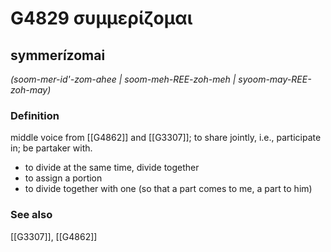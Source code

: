 # G4829 συμμερίζομαι

## symmerízomai

_(soom-mer-id'-zom-ahee | soom-meh-REE-zoh-meh | syoom-may-REE-zoh-may)_

### Definition

middle voice from [[G4862]] and [[G3307]]; to share jointly, i.e., participate in; be partaker with.

- to divide at the same time, divide together
- to assign a portion
- to divide together with one (so that a part comes to me, a part to him)

### See also

[[G3307]], [[G4862]]

